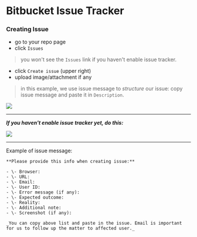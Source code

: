 # Bitbucket Issue Tracker

### Creating Issue
- go to your repo page
- click `Issues`
> you won't see the `Issues` link if you haven't enable issue tracker.
- click `Create issue` (upper right)
- upload image/attachment if any

> in this example, we use issue message to _structure_ our issue: copy issue message and paste it in `Description`.

![](http://i.giphy.com/26uf0JmpD9i6ETICk.gif)

---

_**If you haven't enable issue tracker yet, do this:**_

![](http://i.giphy.com/26uf6uVbs1KcAcyNW.gif)


---

Example of issue message:

```
**Please provide this info when creating issue:**

- \- Browser: 
- \- URL: 
- \- Email: 
- \- User ID: 
- \- Error message (if any): 
- \- Expected outcome:
- \- Reality:
- \- Additional note:
- \- Screenshot (if any):

_You can copy above list and paste in the issue. Email is important for us to follow up the matter to affected user._ 
```

